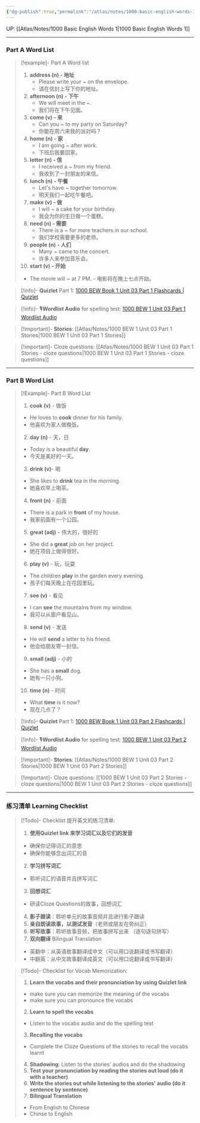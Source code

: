 ```yaml
---
{"dg-publish":true,"permalink":"/atlas/notes/1000-basic-english-words-1-unit-03/"}
---
```


UP: [[Atlas/Notes/1000 Basic English Words 1\|1000 Basic English Words 1]]

---
### Part A Word List


> [!example]- Part A Word list
> 1. **address (n) - 地址**  
>     - Please write your ~ on the envelope.
>     - 请在信封上写下你的地址。
> 2. **afternoon (n) - 下午**
>     - We will meet in the ~.
>     - 我们将在下午见面。
> 3. **come (v) - 来**
>     - Can you ~ to my party on Saturday?
>     - 你能在周六来我的派对吗？
> 4. **home (n) - 家**
>     - I am going ~ after work.
>     - 下班后我要回家。
> 5. **letter (n) - 信**
>     - I received a ~ from my friend.
>     - 我收到了一封朋友的来信。
> 6. **lunch (n) - 午餐**
>     - Let's have ~ together tomorrow.
>     - 明天我们一起吃午餐吧。
> 7. **make (v) - 做**    
>     - I will ~ a cake for your birthday.
>     - 我会为你的生日做一个蛋糕。
> 8. **need (n) - 需要**
>     - There is a ~ for more teachers in our school.
>     - 我们学校需要更多的老师。
> 9. **people (n) - 人们**
>     - Many ~ came to the concert.
>     - 许多人来参加音乐会。
> 10. **start (v) - 开始**
>	 - The movie will ~ at 7 PM.
>     - 电影将在晚上七点开始。

> [!info]- **Quizlet** Part 1: [1000 BEW Book 1 Unit 03 Part 1 Flashcards | Quizlet](https://quizlet.com/my/926824754/1000-bew-book-1-unit-03-part-1-flash-cards/?i=1vbzw5&x=1qqt)

> [!info]- 🎙️**Wordlist Audio** for spelling test: [1000 BEW 1 Unit 03 Part 1 Wordlist Audio](https://drive.google.com/file/d/1fvXJ8OZnK6FS15dOov3MHZw9PdUiirz3/view?usp=drive_link)

> [!important]- **Stories**: [[Atlas/Notes/1000 BEW 1 Unit 03 Part 1 Stories\|1000 BEW 1 Unit 03 Part 1 Stories]]

> [!important]- Cloze questions: [[Atlas/Notes/1000 BEW 1 Unit 03 Part 1 Stories - cloze questions\|1000 BEW 1 Unit 03 Part 1 Stories - cloze questions]]

---
### Part B Word List


> [!Example]- Part B Word List
> 1. **cook (v)** - 做饭
> 	- He loves to **cook** dinner for his family.
> 	- 他喜欢为家人做晚饭。
> 2. **day (n)** - 天，日
> 	- Today is a beautiful **day**.
> 	- 今天是美好的一天。
> 3. **drink (v)**- 喝
> 	- She likes to **drink** tea in the morning.
> 	- 她喜欢早上喝茶。
> 4. **front (n)** - 前面
> 	- There is a park in **front** of my house.
> 	- 我家前面有一个公园。
> 5. **great (adj)** - 伟大的，很好的
> 	- She did a **great** job on her project.
> 	- 她在项目上做得很好。
> 6. **play (v)** - 玩，玩耍
> 	- The children **play** in the garden every evening.
> 	- 孩子们每天晚上在花园里玩。
> 7. **see (v)** - 看见
> 	- I can **see** the mountains from my window.
> 	- 我可以从窗户看见山。
> 8. **send (v)** - 发送
> 	- He will **send** a letter to his friend.
> 	- 他会给朋友寄一封信。
> 9. **small (adj)** - 小的
> 	- She has a **small** dog.
> 	- 她有一只小狗。
> 10. **time (n)** - 时间
> 	- What **time** is it now?
> 	- 现在几点了？


> [!info]- **Quizlet** Part 1: [1000 BEW Book 1 Unit 03 Part 2 Flashcards | Quizlet](https://quizlet.com/my/926824949/1000-bew-book-1-unit-03-part-2-flash-cards/?i=1vbzw5&x=1jqt)

> [!info]- 🎙️**Wordlist Audio** for spelling test: [1000 BEW 1 Unit 03 Part 2 Wordlist Audio](https://drive.google.com/file/d/1p-wb14kqAJSn9RKhFUwVppt_8YkEbQIt/view?usp=drive_link)

> [!important]- **Stories**: [[Atlas/Notes/1000 BEW 1 Unit 03 Part 2 Stories\|1000 BEW 1 Unit 03 Part 2 Stories]]

> [!important]- Cloze questions: [[1000 BEW 1 Unit 03 Part 2 Stories - cloze questions\|1000 BEW 1 Unit 03 Part 2 Stories - cloze questions]]

---
### 练习清单 Learning Checklist

> [!Todo]- Checklist 提升英文的练习清单:
> 1. **使用Quizlet link 来学习词汇以及它们的发音** 
>	- 确保你记得词汇的意思 
>	- 确保你能够念出词汇的音 
> 2. **学习拼写词汇** 
>	- 聆听词汇的语音并且拼写词汇 
> 3. **回想词汇**
>	- 研读Cloze Questions的故事，回想词汇 
> 4. **影子跟读**：聆听单元的故事音频并且进行影子跟读 
> 5. **亲自朗读故事，以测试发音**（老师或朋友在旁纠正）
> 6. **听写故事**：聆听故事音频，把故事拼写出来 （逐句逐句拼写）
> 7. **双向翻译** Bilingual Translation 
>	- 英翻中：从英语故事翻译成中文（可以用口说翻译或书写翻译）
>	- 中翻英：从中文故事翻译成英文（可以用口说翻译或书写翻译）

> [!Todo]- Checklist for Vocab Memorization:
> 
> 1. **Learn the vocabs and their pronunciation by using Quizlet link**
>	- make sure you can memorize the meaning of the vocabs
>	- make sure you can pronounce the vocabs
> 2. **Learn to spell the vocabs**
>	- Listen to the vocabs audio and do the spelling test
> 3. **Recalling the vocabs**
>	- Complete the Cloze Questions of the stories to recall the vocabs learnt
> 4. **Shadowing**: Listen to the stories' audios and do the shadowing
> 5. **Test your pronunciation by reading the stories out loud (do it with a teacher)**
> 6. **Write the stories out while listening to the stories' audio (do it sentence by sentence)**
> 7. **Bilingual Translation** 
> 	- From English to Chinese
> 	- Chinse to English

